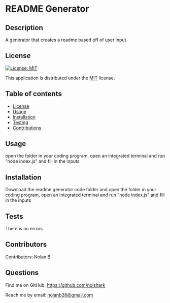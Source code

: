 
  # README Generator
  ## Description
  A generator that creates a readme based off of user input
  ## License
  
  [![License: MIT](https://img.shields.io/badge/License-MIT-yellow.svg)](https://opensource.org/licenses/MIT)
  
This application is distributed under the [MIT](https://opensource.org/licenses/MIT) license.
  ## Table of contents
  - [License](#License)
  - [Usage](#Usage)
  - [Installation](#Installation)
  - [Testing](#Testing)
  - [Contributions](#Contributions)
  ## Usage
  open the folder in your coding program, open an integrated terminal and run "node index.js" and fill in the inputs
  ## Installation
  Download the readme generator code folder and open the folder in your coding program, open an integrated terminal and run "node index.js" and fill in the inputs
  ## Tests
  There is no errors
  ## Contributors
  Contributors: 
  Nolan B
  ## Questions
  Find me on GitHub: <https://github.com/nolshark>
  
Reach me by email: nolanb28@gmail.com
  